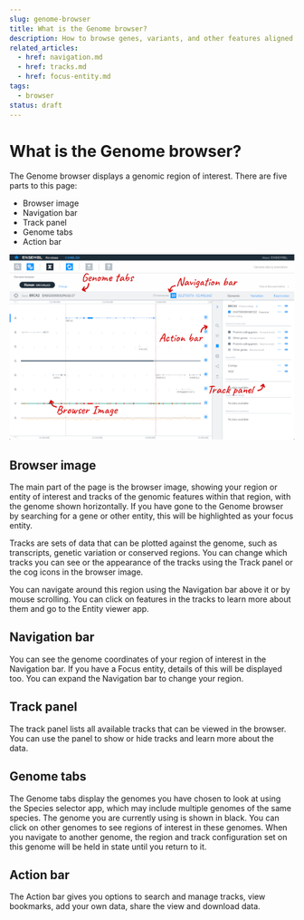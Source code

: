 ```yaml
---
slug: genome-browser
title: What is the Genome browser?
description: How to browse genes, variants, and other features aligned to the reference genome
related_articles:
  - href: navigation.md
  - href: tracks.md
  - href: focus-entity.md
tags:
  - browser
status: draft
---
```


# What is the Genome browser?

The Genome browser displays a genomic region of interest. There are five parts to this page:
* Browser image
* Navigation bar
* Track panel
* Genome tabs
* Action bar

![The Genome browser app](browser.png)

## Browser image

The main part of the page is the browser image, showing your region or entity of interest and tracks of the genomic features within that region, with the genome shown horizontally. If you have gone to the Genome browser by searching for a gene or other entity, this will be highlighted as your focus entity. 

Tracks are sets of data that can be plotted against the genome, such as transcripts, genetic variation or conserved regions. You can change which tracks you can see or the appearance of the tracks using the Track panel or the cog icons in the browser image.

You can navigate around this region using the Navigation bar above it or by mouse scrolling. You can click on features in the tracks to learn more about them and go to the Entity viewer app.

## Navigation bar

You can see the genome coordinates of your region of interest in the Navigation bar. If you have a Focus entity, details of this will be displayed too. You can expand the Navigation bar to change your region.

## Track panel

The track panel lists all available tracks that can be viewed in the browser. You can use the panel to show or hide tracks and learn more about the data.

## Genome tabs

The Genome tabs display the genomes you have chosen to look at using the Species selector app, which may include multiple genomes of the same species. The genome you are currently using is shown in black. You can click on other genomes to see regions of interest in these genomes. When you navigate to another genome, the region and track configuration set on this genome will be held in state until you return to it.

## Action bar

The Action bar gives you options to search and manage tracks, view bookmarks, add your own data, share the view and download data.
